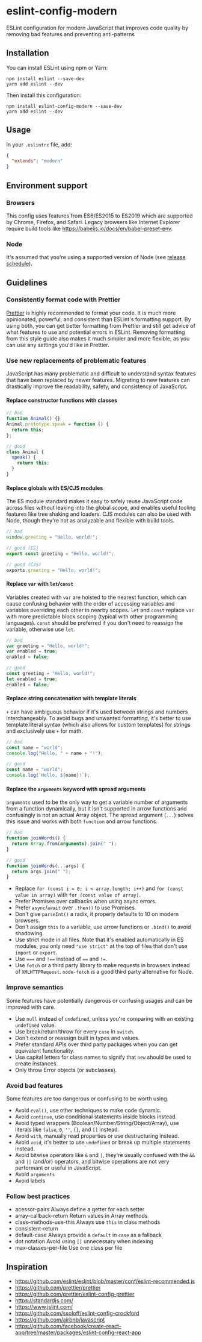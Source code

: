 # eslint-config-modern

ESLint configuration for modern JavaScript that improves code quality by removing bad features and preventing anti-patterns

## Installation

You can install ESLint using npm or Yarn:

    npm install eslint --save-dev
    yarn add eslint --dev

Then install this configuration:

    npm install eslint-config-modern --save-dev
    yarn add eslint --dev

## Usage

In your `.eslintrc` file, add:

```json
{
  "extends": "modern"
}
```

## Environment support

### Browsers

This config uses features from ES6/ES2015 to ES2019 which are supported by Chrome, Firefox, and Safari. Legacy browsers like Internet Explorer require build tools like https://babeljs.io/docs/en/babel-preset-env.

### Node

It's assumed that you're using a supported version of Node (see [release schedule](https://github.com/nodejs/Release#release-schedule)).

## Guidelines

### Consistently format code with Prettier

[Prettier](https://prettier.io/) is highly recommended to format your code. It is much more opinionated, powerful, and consistent than ESLint's formatting support. By using both, you can get better formatting from Prettier and still get advice of what features to use and potential errors in ESLint. Removing formatting from this style guide also makes it much simpler and more flexible, as you can use any settings you'd like in Prettier.

### Use new replacements of problematic features

JavaScript has many problematic and difficult to understand syntax features that have been replaced by newer features. Migrating to new features can drastically improve the readability, safety, and consistency of JavaScript.

#### Replace constructor functions with classes

```js
// bad
function Animal() {}
Animal.prototype.speak = function () {
  return this;
};

// good
class Animal {
  speak() {
    return this;
  }
}
```

#### Replace globals with ES/CJS modules

The ES module standard makes it easy to safely reuse JavaScript code across files without leaking into the global scope, and enables useful tooling features like tree shaking and loaders. CJS modules can also be used with Node, though they're not as analyzable and flexible with build tools.

```js
// bad
window.greeting = "Hello, world!";

// good (ES)
export const greeting = "Hello, world!";

// good (CJS)
exports.greeting = "Hello, world!";
```

#### Replace `var` with `let`/`const`

Variables created with `var` are hoisted to the nearest function, which can cause confusing behavior with the order of accessing variables and variables overriding each other in nearby scopes. `let` and `const` replace `var` with more predictable block scoping (typical with other programming languages). `const` should be preferred if you don't need to reassign the variable, otherwise use `let`.

```js
// bad
var greeting = "Hello, world!";
var enabled = true;
enabled = false;

// good
const greeting = "Hello, world!";
let enabled = true;
enabled = false;
```

#### Replace string concatenation with template literals

`+` can have ambiguous behavior if it's used between strings and numbers interchangeably. To avoid bugs and unwanted formatting, it's better to use template literal syntax (which also allows for custom templates) for strings and exclusively use `+` for math.

```js
// bad
const name = "world";
console.log("Hello, " + name + "!");

// good
const name = "world";
console.log(`Hello, ${name}!`);
```

#### Replace the `arguments` keyword with spread arguments

`arguments` used to be the only way to get a variable number of arguments from a function dynamically, but it isn't supported in arrow functions and confusingly is not an actual Array object. The spread argument (`...`) solves this issue and works with both `function` and arrow functions.

```js
// bad
function joinWords() {
  return Array.from(arguments).join(" ");
}

// good
function joinWords(...args) {
  return args.join(" ");
}
```

- Replace `for (const i = 0; i < array.length; i++)` and `for (const value in array)` with `for (const value of array)`.
- Prefer Promises over callbacks when using async errors.
- Prefer `async`/`await` over `.then()` to use Promises.
- Don't give `parseInt()` a radix, it properly defaults to 10 on modern browsers.
- Don't assign `this` to a variable, use arrow functions or `.bind()` to avoid shadowing.
- Use strict mode in all files. Note that it's enabled automatically in ES modules, you only need `"use strict"` at the top of files that don't use `import` or `export`.
- Use `===` and `!==` instead of `==` and `!=`.
- Use `fetch` or a third party library to make requests in browsers instead of `XMLHTTPRequest`. `node-fetch` is a good third party alternative for Node.

### Improve semantics

Some features have potentially dangerous or confusing usages and can be improved with care.

- Use `null` instead of `undefined`, unless you're comparing with an existing `undefined` value.
- Use break/return/throw for every `case` in `switch`.
- Don't extend or reassign built in types and values.
- Prefer standard APIs over third party packages when you can get equivalent functionality.
- Use capital letters for class names to signify that `new` should be used to create instances.
- Only throw Error objects (or subclasses).

### Avoid bad features

Some features are too dangerous or confusing to be worth using.

- Avoid `eval()`, use other techniques to make code dynamic.
- Avoid `continue`, use conditional statements inside blocks instead.
- Avoid typed wrappers (Boolean/Number/String/Object/Array), use literals like `false`, `0`, `''`, `{}`, and `[]` instead.
- Avoid `with`, manually read properties or use destructuring instead.
- Avoid `void`, it's better to use `undefined` or break up multiple statements instead.
- Avoid bitwise operators like `&` and `|`, they're usually confused with the `&&` and `||` (and/or) operators, and bitwise operations are not very performant or useful in JavaScript.
- Avoid `arguments`
- Avoid labels

### Follow best practices

- acessor-pairs Always define a getter for each setter
- array-callback-return Return values in Array methods
- class-methods-use-this Always use `this` in class methods
- consistent-return
- default-case Always provide a `default` in `case` as a fallback
- dot notation Avoid using `[]` unnecessary when indexing
- max-classes-per-file Use one class per file

## Inspiration

- https://github.com/eslint/eslint/blob/master/conf/eslint-recommended.js
- https://github.com/prettier/prettier
- https://github.com/prettier/eslint-config-prettier
- https://standardjs.com/
- https://www.jslint.com/
- https://github.com/ssoloff/eslint-config-crockford
- https://github.com/airbnb/javascript
- https://github.com/facebook/create-react-app/tree/master/packages/eslint-config-react-app
